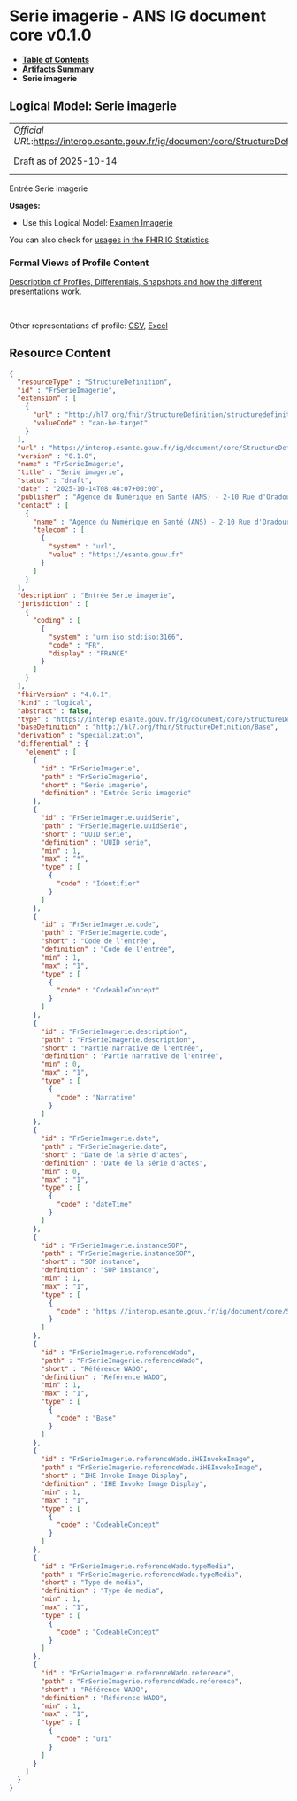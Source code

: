 # Serie imagerie - ANS IG document core v0.1.0

* [**Table of Contents**](toc.md)
* [**Artifacts Summary**](artifacts.md)
* **Serie imagerie**

## Logical Model: Serie imagerie 

| | |
| :--- | :--- |
| *Official URL*:https://interop.esante.gouv.fr/ig/document/core/StructureDefinition/FrSerieImagerie | *Version*:0.1.0 |
| Draft as of 2025-10-14 | *Computable Name*:FrSerieImagerie |

 
Entrée Serie imagerie 

**Usages:**

* Use this Logical Model: [Examen Imagerie](StructureDefinition-FrExamenImagerie.md)

You can also check for [usages in the FHIR IG Statistics](https://packages2.fhir.org/xig/ans.document.fr.core|current/StructureDefinition/FrSerieImagerie)

### Formal Views of Profile Content

 [Description of Profiles, Differentials, Snapshots and how the different presentations work](http://build.fhir.org/ig/FHIR/ig-guidance/readingIgs.html#structure-definitions). 

 

Other representations of profile: [CSV](StructureDefinition-FrSerieImagerie.csv), [Excel](StructureDefinition-FrSerieImagerie.xlsx) 



## Resource Content

```json
{
  "resourceType" : "StructureDefinition",
  "id" : "FrSerieImagerie",
  "extension" : [
    {
      "url" : "http://hl7.org/fhir/StructureDefinition/structuredefinition-type-characteristics",
      "valueCode" : "can-be-target"
    }
  ],
  "url" : "https://interop.esante.gouv.fr/ig/document/core/StructureDefinition/FrSerieImagerie",
  "version" : "0.1.0",
  "name" : "FrSerieImagerie",
  "title" : "Serie imagerie",
  "status" : "draft",
  "date" : "2025-10-14T08:46:07+00:00",
  "publisher" : "Agence du Numérique en Santé (ANS) - 2-10 Rue d'Oradour-sur-Glane, 75015 Paris",
  "contact" : [
    {
      "name" : "Agence du Numérique en Santé (ANS) - 2-10 Rue d'Oradour-sur-Glane, 75015 Paris",
      "telecom" : [
        {
          "system" : "url",
          "value" : "https://esante.gouv.fr"
        }
      ]
    }
  ],
  "description" : "Entrée Serie imagerie",
  "jurisdiction" : [
    {
      "coding" : [
        {
          "system" : "urn:iso:std:iso:3166",
          "code" : "FR",
          "display" : "FRANCE"
        }
      ]
    }
  ],
  "fhirVersion" : "4.0.1",
  "kind" : "logical",
  "abstract" : false,
  "type" : "https://interop.esante.gouv.fr/ig/document/core/StructureDefinition/FrSerieImagerie",
  "baseDefinition" : "http://hl7.org/fhir/StructureDefinition/Base",
  "derivation" : "specialization",
  "differential" : {
    "element" : [
      {
        "id" : "FrSerieImagerie",
        "path" : "FrSerieImagerie",
        "short" : "Serie imagerie",
        "definition" : "Entrée Serie imagerie"
      },
      {
        "id" : "FrSerieImagerie.uuidSerie",
        "path" : "FrSerieImagerie.uuidSerie",
        "short" : "UUID serie",
        "definition" : "UUID serie",
        "min" : 1,
        "max" : "*",
        "type" : [
          {
            "code" : "Identifier"
          }
        ]
      },
      {
        "id" : "FrSerieImagerie.code",
        "path" : "FrSerieImagerie.code",
        "short" : "Code de l'entrée",
        "definition" : "Code de l'entrée",
        "min" : 1,
        "max" : "1",
        "type" : [
          {
            "code" : "CodeableConcept"
          }
        ]
      },
      {
        "id" : "FrSerieImagerie.description",
        "path" : "FrSerieImagerie.description",
        "short" : "Partie narrative de l'entrée",
        "definition" : "Partie narrative de l'entrée",
        "min" : 0,
        "max" : "1",
        "type" : [
          {
            "code" : "Narrative"
          }
        ]
      },
      {
        "id" : "FrSerieImagerie.date",
        "path" : "FrSerieImagerie.date",
        "short" : "Date de la série d'actes",
        "definition" : "Date de la série d'actes",
        "min" : 0,
        "max" : "1",
        "type" : [
          {
            "code" : "dateTime"
          }
        ]
      },
      {
        "id" : "FrSerieImagerie.instanceSOP",
        "path" : "FrSerieImagerie.instanceSOP",
        "short" : "SOP instance",
        "definition" : "SOP instance",
        "min" : 1,
        "max" : "1",
        "type" : [
          {
            "code" : "https://interop.esante.gouv.fr/ig/document/core/StructureDefinition/FrSOPInstance"
          }
        ]
      },
      {
        "id" : "FrSerieImagerie.referenceWado",
        "path" : "FrSerieImagerie.referenceWado",
        "short" : "Référence WADO",
        "definition" : "Référence WADO",
        "min" : 1,
        "max" : "1",
        "type" : [
          {
            "code" : "Base"
          }
        ]
      },
      {
        "id" : "FrSerieImagerie.referenceWado.iHEInvokeImage",
        "path" : "FrSerieImagerie.referenceWado.iHEInvokeImage",
        "short" : "IHE Invoke Image Display",
        "definition" : "IHE Invoke Image Display",
        "min" : 1,
        "max" : "1",
        "type" : [
          {
            "code" : "CodeableConcept"
          }
        ]
      },
      {
        "id" : "FrSerieImagerie.referenceWado.typeMedia",
        "path" : "FrSerieImagerie.referenceWado.typeMedia",
        "short" : "Type de media",
        "definition" : "Type de media",
        "min" : 1,
        "max" : "1",
        "type" : [
          {
            "code" : "CodeableConcept"
          }
        ]
      },
      {
        "id" : "FrSerieImagerie.referenceWado.reference",
        "path" : "FrSerieImagerie.referenceWado.reference",
        "short" : "Référence WADO",
        "definition" : "Référence WADO",
        "min" : 1,
        "max" : "1",
        "type" : [
          {
            "code" : "uri"
          }
        ]
      }
    ]
  }
}

```
